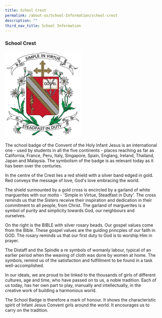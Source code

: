 ```yaml
---
title: School Crest
permalink: /about-us/School-Information/school-crest
description: ""
third_nav_title: School Information
---
```

### School Crest

<img src="/images/crest.png" 
     style="width:50%">
		 
The school badge of the Convent of the Holy Infant Jesus is an international one - used by students in all the five continents - places reaching as far as California, France, Peru, Italy, Singapore, Spain, Englang, Ireland, Thailand, Japan and Malaysia. The symbolism of the badge is as relevant today as it has been over the centuries.

  

In the centre of the Crest lies a red shield with a silver band edged in gold. Red conveys the message of love, God's love embracing the world.

  

The shield surmounted by a gold cross is encircled by a garland of white marguerites with our motto - 'Simple in Virtue, Steadfast in Duty'. The cross reminds us that the Sisters receive their inspiration and dedication in their commitment to all people, from Christ. The garland of marguerites is a symbol of purity and simplicity towards God, our neighbours and ourselves. 

  

On the right is the BIBLE with silver rosary beads. Our gospel values come from the Bible. These gospel values are the guiding princples of our faith in GOD. The rosary reminds us that our first duty to God is to worship Him in prayer.

  

The Distaff and the Spindle a re symbols of womanly labour, typical of an earlier period when the weaving of cloth was done by women at home. The symbols, remind us of the satisfaction and fulfillment to be found in a task well-accomplished.

  

In our ideals, we are proud to be linked to the thousands of girls of different cultures, age and time, who have passed on to us, a noble tradition. Each of us today, has her own part to play, manually and intellectually, in the creative work of building a harmonious world.

  

The School Badge is therefore a mark of honour. It shows the characteristic spirit of Infant Jesus Convent girls around the world. It encourages us to carry on the tradition.